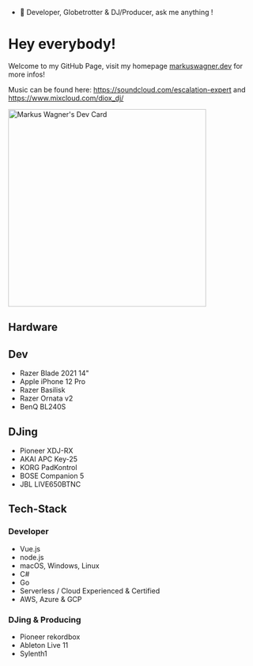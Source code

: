 <!--
**djdiox/djdiox** is a ✨ _special_ ✨ repository because its `README.md` (this file) appears on your GitHub profile.

Here are some ideas to get you started:

- 🔭 I’m currently working on ...
- 🌱 I’m currently learning ...
- 👯 I’m looking to collaborate on ...
- 🤔 I’m looking for help with ...
- 💬 Ask me about ...
- 📫 How to reach me: ...
- 😄 Pronouns: ...
- ⚡ Fun fact: ...
-->
- 💬 Developer, Globetrotter & DJ/Producer, ask me anything !<br />

# Hey everybody!

Welcome to my GitHub Page, visit my homepage [markuswagner.dev](https://markuswagner.dev) for more infos!

Music can be found here: https://soundcloud.com/escalation-expert and https://www.mixcloud.com/diox_dj/

<a href="https://app.daily.dev/CloudCrusader_X"><img src="https://api.daily.dev/devcards/b835fdb47f1d4c9e8abef9ba763cf0d2.png?r=tme" width="400" alt="Markus Wagner's Dev Card"/></a>

## Hardware

## Dev
- Razer Blade 2021 14"
- Apple iPhone 12 Pro
- Razer Basilisk
- Razer Ornata v2
- BenQ BL240S


## DJing

- Pioneer XDJ-RX
- AKAI APC Key-25
- KORG PadKontrol
- BOSE Companion 5
- JBL LIVE650BTNC

## Tech-Stack

### Developer
- Vue.js
- node.js
- macOS, Windows, Linux
- C#
- Go
- Serverless / Cloud Experienced & Certified
- AWS, Azure & GCP

### DJing & Producing

- Pioneer rekordbox
- Ableton Live 11
- Sylenth1
